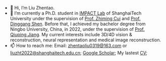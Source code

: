 - 👋 Hi, I’m Liu Zhentao.
- 🌱 I’m currently a Ph.D. student in [IMPACT Lab](https://shanghaitech-impact.github.io/) of ShanghaiTech University under the supervision of [Prof. Zhiming Cui](https://bme.shanghaitech.edu.cn/2021/0326/c8204a1073783/page.htm) and [Prof. Dinggang Shen](https://bme.shanghaitech.edu.cn/2021/0205/c8204a59374/page.htm). Before that, I achieved my bachelor degree from Ningbo University, China, in 2022, under the supervision of [Prof. Qiuping Jiang](https://jiangqiuping.com/). My current interests include 3D/4D vision & reconstruction, neural representation and medical image reconstruction.
- 📫 How to reach me: Email: zhentaoliu0319@163.com or liuzht2022@shanghaitech.edu.cn; [Google Scholar](https://scholar.google.com/citations?hl=zh-TW&view_op=list_works&gmla=AJsN-F5f7fHhh43mjKOIWsN3_ySAydCCCP1vu-2TQHZpm_dJ85SivfuB-1QKzQ60sH4qtCN9v4UQd9Xd5JVOzY2zcFguVjkXkQneTkwV7mEYtBOZbrCuiag&user=q4ZB9psAAAAJ); My lastest [CV](https://github.com/Zhentao-Liu/Zhentao-Liu/raw/main/asset/Resume_EN.pdf);

<!---
Zhentao-Liu/Zhentao-Liu is a ✨ special ✨ repository because its `README.md` (this file) appears on your GitHub profile.
You can click the Preview link to take a look at your changes.
--->
